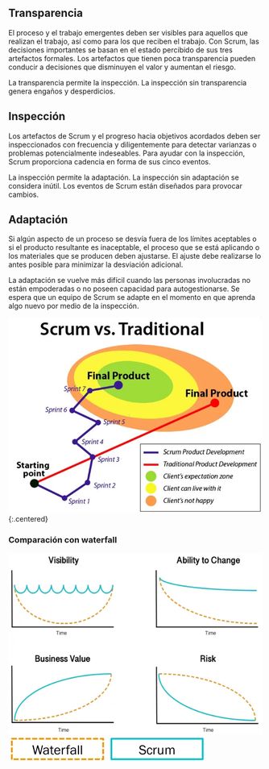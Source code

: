 ## Transparencia
El proceso y el trabajo emergentes deben ser visibles para aquellos que realizan el trabajo, así como para los que reciben el trabajo. Con Scrum, las decisiones importantes se basan en el estado percibido de sus tres artefactos formales. Los artefactos que tienen poca transparencia pueden conducir a decisiones que
disminuyen el valor y aumentan el riesgo.

<span class="highlight">La transparencia permite la inspección</span>. La inspección sin transparencia genera engaños y desperdicios.

## Inspección
Los artefactos de Scrum y el progreso hacia objetivos acordados deben ser inspeccionados con
frecuencia y diligentemente para detectar varianzas o problemas potencialmente indeseables. Para ayudar con la inspección, Scrum proporciona cadencia en forma de sus cinco eventos.

<span class="highlight">La inspección permite la adaptación. La inspección sin adaptación se considera inútil. Los eventos de Scrum están diseñados para provocar cambios</span>.

## Adaptación
Si algún aspecto de un proceso se desvía fuera de los límites aceptables o si el producto resultante es inaceptable, el proceso que se está aplicando o los materiales que se producen deben ajustarse. El ajuste debe realizarse lo antes posible para minimizar la desviación adicional.

La adaptación se vuelve más difícil cuando las personas involucradas no están empoderadas o no
poseen capacidad para autogestionarse. <span class="highlight">Se espera que un equipo de Scrum se adapte en el momento en que aprenda algo nuevo por medio de la inspección</span>.

![Scrum vs tradicional](/imgs/scrum-vs-tradicional.webp){:.centered}

### Comparación con waterfall
![Gráficas de evolución](/imgs/evolucion-graficas.webp)
![Leyenda de evolución](/imgs/evolucion-leyenda.webp)